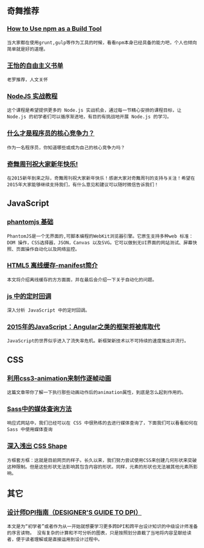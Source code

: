 
## 奇舞推荐

### [How to Use npm as a Build Tool](http://blog.keithcirkel.co.uk/how-to-use-npm-as-a-build-tool/)

    当大家都在使用grunt,gulp等作为工具的时候，看看npm本身已经具备的能力吧，个人也倾向简单就是好的道理。

### [王怡的自由主义书单](http://book.douban.com/tag/%E7%8E%8B%E6%80%A1%E7%9A%84%E8%87%AA%E7%94%B1%E4%B8%BB%E4%B9%89%E4%B9%A6%E5%8D%95?start=0&type=T)

    老罗推荐，人文关怀

### [NodeJS 实战教程](https://github.com/alsotang/node-lessons)

    这个课程是希望提供更多的 Node.js 实战机会，通过每一节精心安排的课程目标，让 Node.js 的初学者们可以循序渐进地，有目的有挑战地开展 Node.js 的学习。

### [什么才是程序员的核心竞争力？](http://blog.jobbole.com/82592/)

    作为一名程序员，你知道哪些或成为自己的核心竞争力吗？

### [奇舞周刊祝大家新年快乐!](http://www.75team.com/archives/764)

    在2015新年到来之际，奇舞周刊祝大家新年快乐！感谢大家对奇舞周刊的支持与关注！希望在2015年大家能够继续支持我们，有什么意见和建议可以随时微信告诉我们！

## JavaScript

### [phantomjs 基础](http://www.html-js.com/article/Phantomjs-based-frontend-automation-testing-road)

    PhantomJS是一个无界面的,可脚本编程的WebKit浏览器引擎。它原生支持多种web 标准：DOM 操作，CSS选择器，JSON，Canvas 以及SVG。它可以做到无UI界面的网站测试、屏幕快照、页面操作自动化以及网络监控。

### [HTML5 离线缓存-manifest简介](http://yanhaijing.com/html/2014/12/28/html5-manifest/)

    本文将介绍离线缓存的方方面面，并在最后会介绍一下关于自动化的问题。

### [js 中的定时回调](http://f2e.im/t/869#reply0)

    深入分析 JavaScript 中的定时回调。

### [2015年的JavaScript：Angular之类的框架将被库取代](http://www.html5cn.org/article-7354-1.html)

    JavaScript的世界似乎进入了流失率危机。新框架新技术以不可持续的速度推出并流行。

## CSS

### [利用css3-animation来制作逐帧动画](http://www.html-js.com/article/CSS-study-using-css3animation-to-create-frame-by-frame-animation)

    这篇文章带你了解一下执行那些动画动作后的animation属性，到底是怎么起到作用的。

### [Sass中的媒体查询方法](http://css-tricks.com/approaches-media-queries-sass/)

    响应式网站中，我们已经可以在 CSS 中很熟练的去进行媒体查询了，下面我们可以看看如何在 Sass 中使用媒体查询

### [深入浅出 CSS Shape](http://zhuanlan.zhihu.com/FrontendMagazine/19774074)

    方框套方框：这就是目前网页的样子。长久以来，我们努力尝试使用CSS来创建几何形状来突破这种限制。但是这些形状无法影响其包含内容的形状。同样，元素的形状也无法被其他元素所影响。

## 其它

### [设计师DPI指南（DESIGNER'S GUIDE TO DPI）](https://github.com/yeol/blog/blob/master/Designer's_guide_to_DPI.md)

    本文是为“初学者”或者作为从一开始就想要学习更多跨DPI和跨平台设计知识的中级设计师准备的序言读物。 没有复杂的计算和不可分析的图表，只是按照划分直截了当地将内容呈献给读者，便于读者理解或是直接运用到设计过程中。
